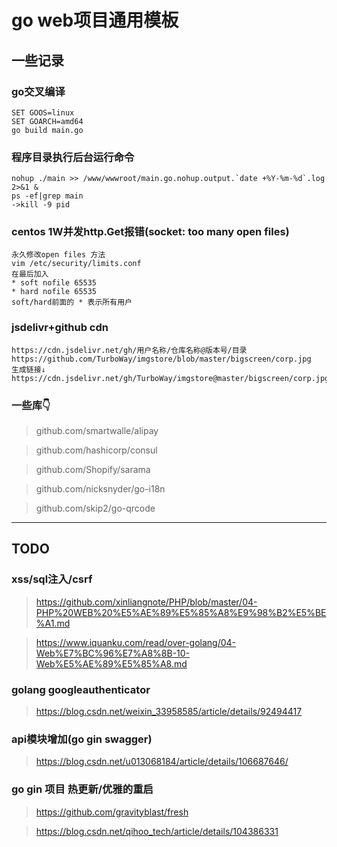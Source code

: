 # go web项目通用模板

## 一些记录

### go交叉编译
```
SET GOOS=linux
SET GOARCH=amd64
go build main.go
```

### 程序目录执行后台运行命令
```
nohup ./main >> /www/wwwroot/main.go.nohup.output.`date +%Y-%m-%d`.log 2>&1 &
ps -ef|grep main
->kill -9 pid
```

### centos 1W并发http.Get报错(socket: too many open files)
```
永久修改open files 方法
vim /etc/security/limits.conf  
在最后加入  
* soft nofile 65535
* hard nofile 65535
soft/hard前面的 * 表示所有用户
```

### jsdelivr+github cdn
```
https://cdn.jsdelivr.net/gh/用户名称/仓库名称@版本号/目录  
https://github.com/TurboWay/imgstore/blob/master/bigscreen/corp.jpg  
生成链接↓  
https://cdn.jsdelivr.net/gh/TurboWay/imgstore@master/bigscreen/corp.jpg 
```

### 一些库👇

> github.com/smartwalle/alipay

> github.com/hashicorp/consul

> github.com/Shopify/sarama

> github.com/nicksnyder/go-i18n

> github.com/skip2/go-qrcode

---

## TODO

### xss/sql注入/csrf
> https://github.com/xinliangnote/PHP/blob/master/04-PHP%20WEB%20%E5%AE%89%E5%85%A8%E9%98%B2%E5%BE%A1.md

> https://www.iquanku.com/read/over-golang/04-Web%E7%BC%96%E7%A8%8B-10-Web%E5%AE%89%E5%85%A8.md

### golang googleauthenticator
> https://blog.csdn.net/weixin_33958585/article/details/92494417

### api模块增加(go gin swagger)
> https://blog.csdn.net/u013068184/article/details/106687646/

### go gin 项目 热更新/优雅的重启
> https://github.com/gravityblast/fresh

> https://blog.csdn.net/qihoo_tech/article/details/104386331

